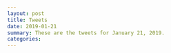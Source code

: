 ```yaml
---
layout: post
title: Tweets
date: 2019-01-21
summary: These are the tweets for January 21, 2019.
categories:
---
```


